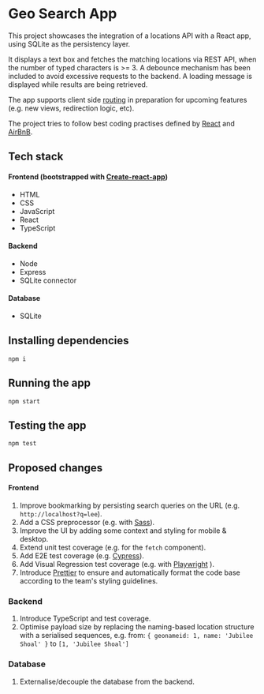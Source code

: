 # Geo Search App

This project showcases the integration of a locations API with
a React app, using SQLite as the persistency layer.

It displays a text box and fetches the matching locations via REST API,
when the number of typed characters is >= 3.
A debounce mechanism has been included to avoid excessive requests to the backend.
A loading message is displayed while results are being retrieved.

The app supports client side [routing](https://reactrouter.com/) in 
preparation for upcoming features (e.g. new views, redirection logic, etc).

The project tries to follow best coding practises defined by 
[React](https://reactjs.org/docs/getting-started.html) and
[AirBnB](https://github.com/airbnb/javascript).

## Tech stack
#### Frontend (bootstrapped with [Create-react-app](create-react-app.dev/))
* HTML
* CSS
* JavaScript
* React
* TypeScript

#### Backend
* Node
* Express
* SQLite connector

#### Database
* SQLite

## Installing dependencies
`npm i`

## Running the app
`npm start`

## Testing the app
`npm test`

## Proposed changes
#### Frontend
1. Improve bookmarking by persisting search queries on the URL
(e.g. `http://localhost?q=lee`).
1. Add a CSS preprocessor (e.g. with [Sass](https://sass-lang.com/)).
2. Improve the UI by adding some context and styling for mobile & desktop.
2. Extend unit test coverage (e.g. for the `fetch` component).
3. Add E2E test coverage (e.g. [Cypress](https://www.cypress.io/)).
4. Add Visual Regression test coverage (e.g. with 
[Playwright](https://github.com/microsoft/playwright)
).
5. Introduce [Prettier](https://prettier.io/) to ensure and automatically 
format the code base according to the team's styling guidelines.

### Backend
1. Introduce TypeScript and test coverage.
2. Optimise payload size by replacing the naming-based location structure 
with a serialised sequences, e.g. from: 
`{ geonameid: 1, name: 'Jubilee Shoal' }` to `[1, 'Jubilee Shoal']`

### Database
1. Externalise/decouple the database from the backend.
